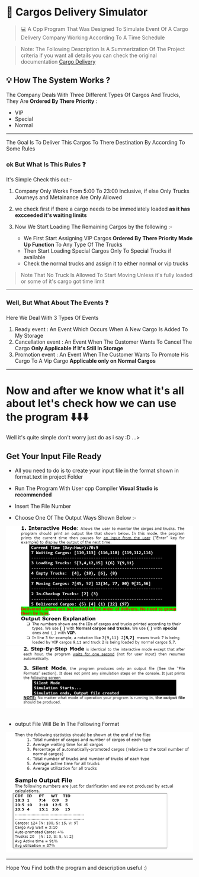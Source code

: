 # 🚚 Cargos Delivery Simulator
> 💻 A Cpp Program That Was Designed To Simulate Event Of A Cargo Delivery Company Working According To A Time Schedule


> Note: The Following Description Is A Summerization Of The Project criteria if you want all details you can check the original documentation 
[Cargo Delivery](https://docs.google.com/document/d/1u9GVHDnvs0FZPNMREKbIfvw4MulcKC8I/edit)


## 💡 How The System Works ?
The Company Deals With Three Different Types Of Cargos And Trucks, They Are <b>Ordered By There Priority</b> :
- VIP 
- Special
- Normal </br>
-----------
The Goal Is To Deliver This Cargos To There Destination By According To Some Rules</br>

### ok But What Is This Rules ❓
It's Simple Check this out:-
1. Company Only Works From 5:00 To 23:00 Inclusive, if else Only Trucks Journeys and Metainance Are Only Allowed</br>

2. we check first if there a cargo needs to be immediately loaded <b>as it has excceeded it's waiting limits</b>

3.  Now We Start Loading The Remaining Cargos by the following :-      
    - We First Start Assigning VIP Cargos <b> Ordered By  There Priority Made Up Function </b> To Any Type Of The Trucks
    - Then Start Loading Special Cargos Only To Special Trucks if available
    - Check the normal trucks and assign it to either normal or vip trucks

>Note That No Truck Is Allowed To Start Moving Unless it's fully loaded or some of it's cargo got time limit
----
### Well, But What About The Events ❓
Here We Deal With 3 Types Of Events
1. Ready event : An Event Which Occurs When A New Cargo Is Added To My Storage
2. Cancellation event : An Event When The Customer Wants To Cancel The Cargo <b>Only Applicable If It's Still In Storage</b>  
3. Promotion event : An Event When The Customer Wants To Promote His Cargo To A Vip Cargo <b>Applicable only on Normal Cargos</b> 
-----
# Now and after we know what it's all about let's check how we can use the program ⬇️⬇️⬇️
Well it's quite simple don't worry just do as i say :D ...>
## Get Your Input File Ready
- All you need to do is to create your input file in the format shown in format.text in project Folder</br>
- Run The Program With User cpp Compiler <b>Visual Studio is recommended</b>

- Insert The File Number
- Choose One Of The Output Ways Shown Below :-

![](./images/Screenshot%20(153).png)
![](./images/Screenshot%20(151).png)
</br></br>
- output File Will Be In The Following Format

![](./images/Screenshot%20(155).png)


-----------------------

Hope You Find both the program and description useful :)